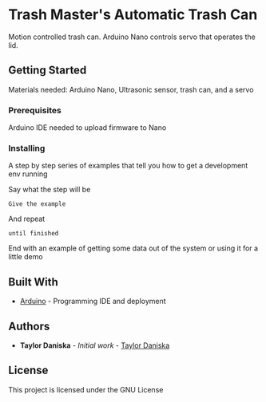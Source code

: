 # Trash Master's Automatic Trash Can

Motion controlled trash can. Arduino Nano controls servo that operates the lid. 

## Getting Started

Materials needed: Arduino Nano, Ultrasonic sensor, trash can, and a servo

### Prerequisites

Arduino IDE needed to upload firmware to Nano


### Installing

A step by step series of examples that tell you how to get a development env running

Say what the step will be

```
Give the example
```

And repeat

```
until finished
```

End with an example of getting some data out of the system or using it for a little demo


## Built With

* [Arduino](https://www.arduino.cc/en/main/software) - Programming IDE and deployment


## Authors

* **Taylor Daniska** - *Initial work* - [Taylor Daniska](https://github.com/TaylorDaniska)

## License

This project is licensed under the GNU License
